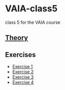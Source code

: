 # VAIA-class5
class 5 for the VAIA course

## [Theory](https://dexagod.github.io/VAIA-class5/#)

## Exercises

* [Exercise 1](https://dexagod.github.io/VAIA-class5/ex1/assignment-4-1.md)
* [Exercise 2](https://dexagod.github.io/VAIA-class5/ex2/assignment-4-2.md)
* [Exercise 3](https://dexagod.github.io/VAIA-class5/ex3/assignment-4-3.md)
* [Exercise 4](https://dexagod.github.io/VAIA-class5/ex4/assignment-4-4.md)
